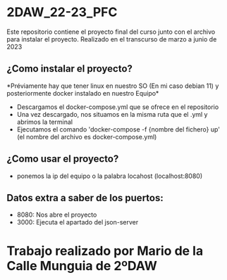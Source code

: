 # 2DAW_22-23_PFC
Este repositorio contiene el proyecto final del curso junto con el archivo para instalar el proyecto. Realizado en el transcurso de marzo a junio de 2023
<h2>¿Como instalar el proyecto?</h2>
<p>*Préviamente hay que tener linux en nuestro SO (En mi caso debian 11) y posteriormente docker instalado en nuestro Equipo*</p>
<ul>
  <li>Descargamos el docker-compose.yml que se ofrece en el repositorio</li>
  <li>Una vez descargado, nos situamos en la misma ruta que el .yml y abrimos la terminal</li>
  <li>Ejecutamos el comando 'docker-compose -f {nombre del fichero} up' (el nombre del archivo es docker-compose.yml)</li>
</ul>
<h2>¿Como usar el proyecto?</h2>
<ul>
  <li>ponemos la ip del equipo o la palabra locahost (localhost:8080)</li>
</ul>
<h2>Datos extra a saber de los puertos:</h2>
<ul>
  <li>8080: Nos abre el proyecto</li>
  <li>3000: Ejecuta el apartado del json-server</li>
</ul>
<h1>Trabajo realizado por Mario de la Calle Munguia de 2ºDAW</h1>
